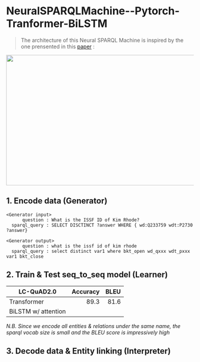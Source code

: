 # NeuralSPARQLMachine--Pytorch-Tranformer-BiLSTM
> The architecture of this Neural SPARQL Machine is inspired by the one prensented in this [paper](https://s3.eu-west-2.amazonaws.com/tsoru.aksw.org/neural-sparql-machines/soru-marx-semantics2017.html) :
<p align="center">
  <img src="https://github.com/gabguerin/NeuralSPARQLMachine--Pytorch-Tranformer-BiLSTM/data/NSPM2.PNG" width="700" height="350">
</p>

## 1. Encode data (Generator)
```sparql
<Generator input>
      question : What is the ISSF ID of Kim Rhode?
  sparql_query : SELECT DISCTINCT ?answer WHERE { wd:Q233759 wdt:P2730 ?answer}

<Generator output>
      question : what is the issf id of kim rhode
  sparql_query : select distinct var1 where bkt_open wd_qxxx wdt_pxxx var1 bkt_close
```

## 2. Train & Test seq_to_seq model (Learner)

<table>
    <thead>
        <tr>
            <th>LC-QuAD2.0</th>
            <th align="center">Accuracy</th>
            <th align="center">BLEU</th>
        </tr>
    </thead>
    <tbody>
        <tr>
            <td>Transformer</td>
            <td align="right">89.3</td>
            <td align="right">81.6</td>
        </tr>
        <tr>
            <td>BiLSTM w/ attention</td>
            <td align="right"></td>
            <td align="right"></td>
        </tr>
    </tbody>
</table>
<i>N.B. Since we encode all entities & relations under the same name, the sparql vocab size is small and the BLEU score is impressively high</i>

## 3. Decode data & Entity linking (Interpreter)
